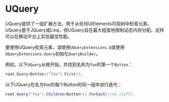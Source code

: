 # UQuery
UQuery提供了一组扩展方法，用于从任何UIElements可视树中检索元素。 UQuery基于JQuery或Linq，但UQuery旨在最大程度地限制动态内存分配。这样可以在移动平台上实现最佳性能。

要使用UQuery检索元素，请使用`UQueryExtensions.Q`或使用`UQueryExtensions.Query`初始化`QueryBuilder`。

例如，以下`UQuery`从根开始，并找到名称为`foo`的第一个`Button`：
```cs
root.Query<Button>("foo").First();
```

以下UQuery在名为foo的每个Button的同一组中进行迭代：
```cs
root.Query("foo").Children<Button>().ForEach(//do stuff);
```